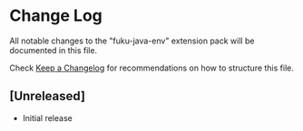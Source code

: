 # Change Log

All notable changes to the "fuku-java-env" extension pack will be documented in this file.

Check [Keep a Changelog](http://keepachangelog.com/) for recommendations on how to structure this file.

## [Unreleased]

- Initial release
